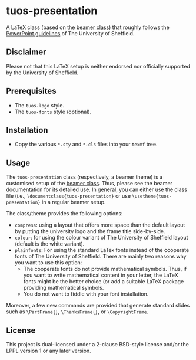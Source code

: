 # tuos-presentation
A LaTeX class (based on the [beamer class](https://www.ctan.org/pkg/beamer)) 
that roughly follows the 
[PowerPoint guidelines](http://www.sheffield.ac.uk/marketing/visual-identity/downloads/powerpoint-templates) 
of The University of Sheffield.

## Disclaimer
Please not that this LaTeX setup is neither endorsed nor officially
supported by the University of Sheffield.

## Prerequisites 
* The `tuos-logo` style.
* The `tuos-fonts` style (optional).

## Installation 
* Copy the various `*.sty` and `*.cls` files into your `texmf` tree. 

## Usage
The `tuos-presentation` class (respectively, a beamer theme) is a
customised setup of the
[beamer class](https://www.ctan.org/pkg/beamer).  Thus, please see the
beamer documentation for its detailed use. In general, you can either
use the class file (i.e., `\documentclass{tuos-presentation}` or use
`\usetheme{tuos-presentation}` in a regular beamer setup.

The class/theme provides the following options:
* `compress`: using a layout that offers more space than the default
  layout by putting the university logo and the frame title side-by-side.
* `colour`: for using the colour variant of The University of
  Sheffield layout (default is the white variant). 
* `plainfonts`: For using the standard LaTex fonts instead of the cooperate fonts of The
  University of Sheffield. There are mainly two reasons why you want to
  use this option:
  * The cooperate fonts do not provide mathematical symbols. Thus, if
    you want to write mathematical content in your letter, the LaTeX
    fonts might be the better choice (or add a suitable LaTeX package
    providing mathematical symbols.
  * You do not want to fiddle with your font installation.
    
Moreover, a few new commands are provided that generate standard
slides such as `\PartFrame{}`, `\ThanksFrame{}`, or `\CopyrightFrame`.

## License
This project is dual-licensed under a 2-clause BSD-style license and/or 
the LPPL version 1 or any later version. 

